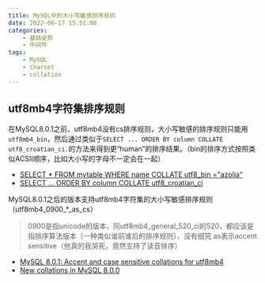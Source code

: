 ```yaml
---
title: MySQL中的大小写敏感排序规则
date: 2022-06-17 15:51:08
categories:
    - 基础姿势
    - 中间件
tags:
    - MySQL
    - charset
    - collation
---
```


## utf8mb4字符集排序规则

在MySQL8.0.1之前，utf8mb4没有cs排序规则，大小写敏感的排序规则只能用`utf8mb4_bin`，然后通过类似于`SELECT ... ORDER BY column COLLATE utf8_croatian_ci.`的方法来得到更“human”的排序结果。（bin的排序方式按照类似ACSII顺序，比如大小写的字母不一定会在一起）
- [SELECT * FROM mytable WHERE name COLLATE utf8_bin ="azolia"](https://forums.mysql.com/read.php?103,156527,198794#msg-198794)
- [SELECT ... ORDER BY column COLLATE utf8_croatian_ci](https://forums.mysql.com/read.php?103,19380,200971#msg-200971)


MySQL8.0.1之后的版本支持utf8mb4字符集的大小写敏感排序规则（utf8mb4_0900_*_as_cs）

> 0900是指unicode的版本，同utf8mb4_general_520_ci的520，都应该是指排序算法版本（一种类似谁前谁后的排序规则），没有细究
> as表示accent sensitive（他真的我哭死，竟然支持了读音排序）

- [MySQL 8.0.1: Accent and case sensitive collations for utf8mb4](https://dev.mysql.com/blog-archive/mysql-8-0-1-accent-and-case-sensitive-collations-for-utf8mb4/)
- [New collations in MySQL 8.0.0](https://dev.mysql.com/blog-archive/new-collations-in-mysql-8-0-0/)
